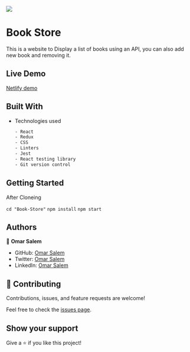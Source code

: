 ![](https://img.shields.io/badge/Microverse-blueviolet)

# Book Store
This is a website to Display a list of books using an API, you can also add new book and removing it.

## Live Demo 
[Netlify demo](https://book-store-v1.netlify.app/)

## Built With

- Technologies used 
  
  ``` bash
  - React 
  - Redux
  - CSS
  - Linters
  - Jest
  - React testing library
  - Git version control
  ```

## Getting Started

After Cloneing

`cd "Book-Store"`
`npm install`
`npm start`

## Authors

👤 **Omar Salem**

- GitHub: [Omar Salem](https://github.com/omarsalem7)
- Twitter: [Omar Salem](https://twitter.com/Omar80491499)
- LinkedIn: [Omar Salem](https://www.linkedin.com/in/omar-salem-a6945b177/)

## 🤝 Contributing

Contributions, issues, and feature requests are welcome!

Feel free to check the [issues page](../../issues/).

## Show your support

Give a ⭐️ if you like this project!
